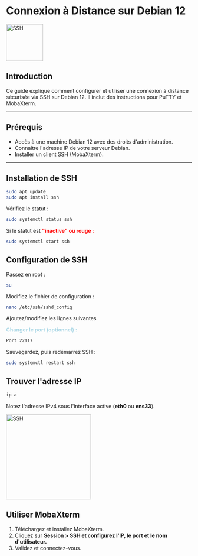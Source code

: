 # Connexion à Distance sur Debian 12

<img src="https://github.com/user-attachments/assets/35ea3507-9d63-4a5d-ab85-d4342968476e" alt="SSH" width="100">

## Introduction

Ce guide explique comment configurer et utiliser une connexion à distance sécurisée via SSH sur Debian 12. Il inclut des instructions pour PuTTY et MobaXterm.

---

## Prérequis

- Accès à une machine Debian 12 avec des droits d'administration.
- Connaitre l'adresse IP de votre serveur Debian.
- Installer un client SSH (MobaXterm).

---

## Installation de SSH

```bash
sudo apt update
sudo apt install ssh
```
Vérifiez le statut :

```bash
sudo systemctl status ssh
```

Si le statut est <span style="color:red">**"inactive" ou rouge** :</span>

```bash
sudo systemctl start ssh
```

## Configuration de SSH

Passez en root :

```bash
su
```

Modifiez le fichier de configuration :

```bash
nano /etc/ssh/sshd_config
```

Ajoutez/modifiez les lignes suivantes 

<span style="color:lightblue"> **Changer le port (optionnel) :** </span>

```bash
Port 22117
```
Sauvegardez, puis redémarrez SSH :

```bash
sudo systemctl restart ssh
```

## Trouver l'adresse IP

```bash
ip a
```
Notez l'adresse IPv4 sous l'interface active (**eth0** ou **ens33**).

<img src="https://github.com/user-attachments/assets/4773b5cc-2681-4bd6-ba5d-b9ec6be27277" alt="SSH" width="230">

## Utiliser MobaXterm
1. Téléchargez et installez MobaXterm.
2. Cliquez sur **Session > SSH et configurez l'IP, le port et le nom d'utilisateur.**
3. Validez et connectez-vous. 



